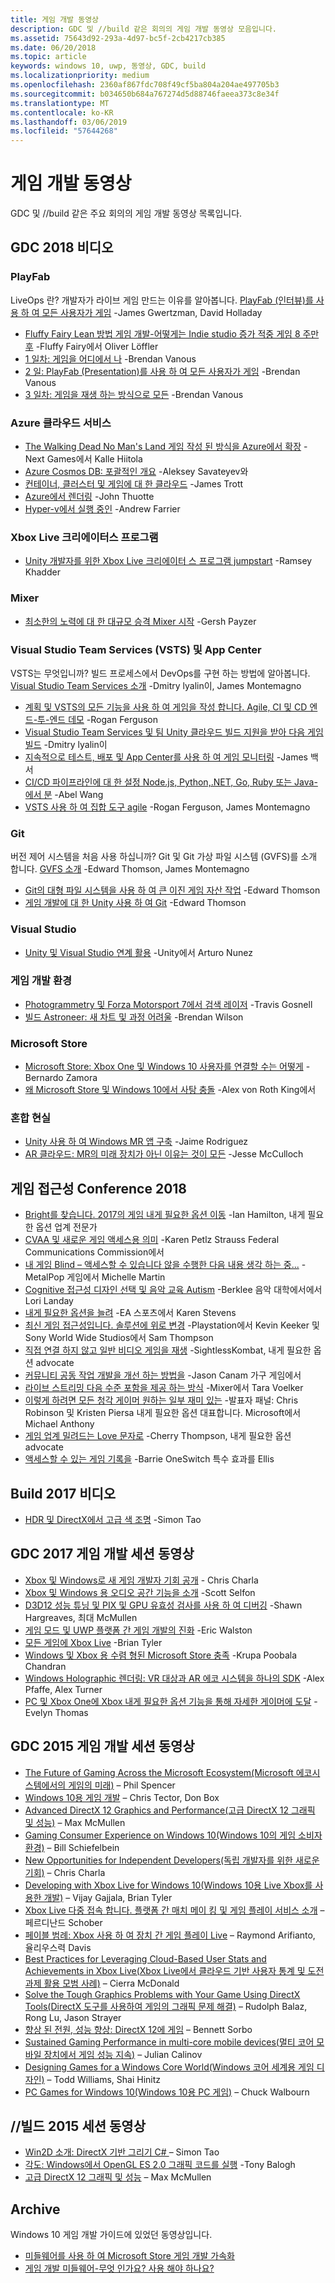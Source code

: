 ```yaml
---
title: 게임 개발 동영상
description: GDC 및 //build 같은 회의의 게임 개발 동영상 모음입니다.
ms.assetid: 75643d92-293a-4d97-bc5f-2cb4217cb385
ms.date: 06/20/2018
ms.topic: article
keywords: windows 10, uwp, 동영상, GDC, build
ms.localizationpriority: medium
ms.openlocfilehash: 2360af867fdc708f49cf5ba804a204ae497705b3
ms.sourcegitcommit: b034650b684a767274d5d88746faeea373c8e34f
ms.translationtype: MT
ms.contentlocale: ko-KR
ms.lasthandoff: 03/06/2019
ms.locfileid: "57644268"
---
```

# <a name="game-development-videos"></a>게임 개발 동영상

GDC 및 //build 같은 주요 회의의 게임 개발 동영상 목록입니다.

## <a name="gdc-2018-videos"></a>GDC 2018 비디오

### <a name="playfab"></a>PlayFab

LiveOps 란? 개발자가 라이브 게임 만드는 이유를 알아봅니다. [PlayFab (인터뷰)를 사용 하 여 모든 사용자가 게임](https://channel9.msdn.com/Shows/Level-Up/Your-Game-For-Everyone-with-PlayFab) -James Gwertzman, David Holladay

* [Fluffy Fairy Lean 방법 게임 개발-어떻게는 Indie studio 증가 적중 게임 8 주만 후](https://channel9.msdn.com/Shows/Level-Up/Fluffy-Fairys-Lean-Approach-to-Game-Development-How-an-Indie-Studio-Grew-a-Hit-Game-After-Only-8-W) -Fluffy Fairy에서 Oliver Löffler
* [1 일차: 게임을 어디에서 나](https://channel9.msdn.com/Shows/Level-Up/Your-game-everywhere-PlayFab) -Brendan Vanous
* [2 일: PlayFab (Presentation)를 사용 하 여 모든 사용자가 게임](https://channel9.msdn.com/Shows/Level-Up/Your-Game-For-Everyone-With-PlayFab-Theater-Presentation) -Brendan Vanous
* [3 일차: 게임을 재생 하는 방식으로 모든](https://channel9.msdn.com/Shows/Level-Up/Your-game-every-way-its-played-PlayFab-Theater-Presentation) -Brendan Vanous

### <a name="azure-cloud-services"></a>Azure 클라우드 서비스

* [The Walking Dead No Man's Land 게임 작성 된 방식을 Azure에서 확장](https://channel9.msdn.com/Shows/Level-Up/How-The-Walking-Dead-No-Mans-Land-was-built-to-scale-on-Azure-Theater-Presentation) -Next Games에서 Kalle Hiitola
* [Azure Cosmos DB: 포괄적인 개요](https://channel9.msdn.com/Shows/Level-Up/Azure-Cosmos-DB-Comprehensive-Overview) -Aleksey Savateyev와
* [컨테이너, 클러스터 및 게임에 대 한 클라우드](https://channel9.msdn.com/Shows/Level-Up/Containers-Clusters-and-the-Cloud-for-Gaming-Theater-Presentation-1) -James Trott
* [Azure에서 렌더링](https://channel9.msdn.com/Shows/Level-Up/Rendering-in-Azure-Theater-Presentation) -John Thuotte
* [Hyper-v에서 실행 중인](https://channel9.msdn.com/Shows/Level-Up/Running-on-a-Hypervisor-Theater-Presentation) -Andrew Farrier

### <a name="xbox-live-creators-program"></a>Xbox Live 크리에이터스 프로그램

* [Unity 개발자를 위한 Xbox Live 크리에이터 스 프로그램 jumpstart](https://channel9.msdn.com/Shows/Level-Up/Xbox-Live-Creators-Program-Jumpstart-for-Unity-Developers) -Ramsey Khadder

### <a name="mixer"></a>Mixer

* [최소한의 노력에 대 한 대규모 승격 Mixer 시작](https://channel9.msdn.com/Shows/Level-Up/Get-massive-promotion-for-minimal-effort-with-Mixer-Theater-presentation) -Gersh Payzer

### <a name="visual-studio-team-services-vsts-and-app-center"></a>Visual Studio Team Services (VSTS) 및 App Center

VSTS는 무엇입니까? 빌드 프로세스에서 DevOps를 구현 하는 방법에 알아봅니다. [Visual Studio Team Services 소개](https://channel9.msdn.com/Shows/Level-Up/Introduction-to-Visual-Studio-Team-Services) -Dmitry lyalin이, James Montemagno

* [계획 및 VSTS의 모든 기능을 사용 하 여 게임을 작성 합니다. Agile, CI 및 CD 엔드-투-엔드 데모](https://channel9.msdn.com/Shows/Level-Up/Planning-and-building-games-using-the-full-power-of-VSTS-Agile-CI--CD-end-to-end-demo) -Rogan Ferguson
* [Visual Studio Team Services 및 팀 Unity 클라우드 빌드 지원을 받아 다음 게임 빌드](https://channel9.msdn.com/Shows/Level-Up/Build-your-next-game-powered-by-Visual-Studio-Team-Services-and-Unity-Teams-cloud-build-Theater) -Dmitry lyalin이
* [지속적으로 테스트, 배포 및 App Center를 사용 하 여 게임 모니터링](https://channel9.msdn.com/Shows/Level-Up/Continuously-Test-distribute-and-monitor-your-game-with-App-Center-Theater-Presentation) -James 백서
* [CI/CD 파이프라인에 대 한 설정 Node.js, Python,.NET, Go, Ruby 또는 Java-에서 분](https://channel9.msdn.com/Shows/Level-Up/Setup-your-CICD-pipeline-for-Nodejs-Python-NET-Go-Ruby-or-Java-in-Minutes) -Abel Wang
* [VSTS 사용 하 여 집합 도구 agile](https://channel9.msdn.com/Shows/Level-Up/Agile-tooling-set-with-VSTS) -Rogan Ferguson, James Montemagno

### <a name="git"></a>Git

버전 제어 시스템을 처음 사용 하십니까? Git 및 Git 가상 파일 시스템 (GVFS)를 소개 합니다. [GVFS 소개](https://channel9.msdn.com/Shows/Level-Up/Introduction-to-GVFS) -Edward Thomson, James Montemagno

* [Git의 대형 파일 시스템을 사용 하 여 큰 이진 게임 자산 작업](https://channel9.msdn.com/Shows/Level-Up/Working-with-large-binary-game-assets-using-Git-Large-File-system) -Edward Thomson
* [게임 개발에 대 한 Unity 사용 하 여 Git](https://channel9.msdn.com/Shows/Level-Up/Git-with-Unity-for-Game-Development) -Edward Thomson

### <a name="visual-studio"></a>Visual Studio

* [Unity 및 Visual Studio 연계 활용](https://channel9.msdn.com/Shows/Level-Up/Unity-and-Visual-Studio-better-together) -Unity에서 Arturo Nunez

### <a name="game-development-experiences"></a>게임 개발 환경

* [Photogrammetry 및 Forza Motorsport 7에서 검색 레이저](https://channel9.msdn.com/Shows/Level-Up/Photogrammetry-and-Laser-Scanning-in-Forza-Motorsport-7-Theater-Presentation-1) -Travis Gosnell
* [빌드 Astroneer: 새 차트 및 과정 어려울](https://channel9.msdn.com/Shows/Level-Up/Building-Astroneer-Charting-new-and-challenging-courses) -Brendan Wilson

### <a name="microsoft-store"></a>Microsoft Store

* [Microsoft Store: Xbox One 및 Windows 10 사용자를 연결할 수는 어떻게](https://channel9.msdn.com/Shows/Level-Up/Microsoft-Store-How-You-Can-Reach-Xbox-One-and-Windows-10-users) -Bernardo Zamora
* [왜 Microsoft Store 및 Windows 10에서 사탕 충돌](https://channel9.msdn.com/Shows/Level-Up/Why-Candy-Crush-on-Windows-10-and-in-Microsoft-Store) -Alex von Roth King에서

### <a name="mixed-reality"></a>혼합 현실

* [Unity 사용 하 여 Windows MR 앱 구축](https://channel9.msdn.com/Shows/Level-Up/Building-Windows-MR-Apps-with-Unity) -Jaime Rodriguez
* [AR 클라우드: MR의 미래 장치가 아닌 이유는 것이 모든](https://channel9.msdn.com/Shows/Level-Up/The-AR-Cloud-Why-the-future-of-MR-is-not-a-device-itsall-of-them) -Jesse McCulloch

## <a name="game-accessibility-conference-2018"></a>게임 접근성 Conference 2018

* [Bright를 찾습니다. 2017의 게임 내게 필요한 옵션 이동](https://channel9.msdn.com/Shows/Level-Up/GAConf-2018-Looking-Bright-2017s-Game-Accessibility-Advances) -Ian Hamilton, 내게 필요한 옵션 업계 전문가
* [CVAA 및 새로운 게임 액세스용 의미](https://channel9.msdn.com/Shows/Level-Up/GAConf-2018-The-CVAA-and-What-it-Means-for-Gaming-Access) -Karen Petlz Strauss Federal Communications Commission에서
* [내 게임 Blind – 액세스할 수 있습니다 않을 수행한 다음 내용 생각 하는 중...](https://channel9.msdn.com/Shows/Level-Up/GAConf-2018-I-Made-My-Game-Blind-Accessible--You-Wont-Believe-What-Happened-Next) -MetalPop 게임에서 Michelle Martin
* [Cognitive 접근성 디자인 선택 및 음악 교육 Autism](https://channel9.msdn.com/Shows/Level-Up/GAConf-2018-Cognitive-Accessibility-Design-Choices-and-Music-Education-for-Autism) -Berklee 음악 대학에서에서 Lori Landay
* [내게 필요한 옵션을 늘려](https://channel9.msdn.com/Shows/Level-Up/GAConf-2018-Ramping-Up-Accessibility) -EA 스포츠에서 Karen Stevens
* [최신 게임 접근성입니다. 솔루션에 위로 변경](https://channel9.msdn.com/Shows/Level-Up/GAConf-2018-Modern-Game-Accessibility-Changing-Sympathy-to-Solution) -Playstation에서 Kevin Keeker 및 Sony World Wide Studios에서 Sam Thompson
* [직접 연결 하지 않고 일반 비디오 게임을 재생](https://channel9.msdn.com/Shows/Level-Up/GAConf-2018-Playing-Mainstream-Video-Games-Without-Sight) -SightlessKombat, 내게 필요한 옵션 advocate
* [커뮤니티 공동 작업 개발을 개선 하는 방법을](https://channel9.msdn.com/Shows/Level-Up/GAConf-2018-How-Community-Collaboration-Improves-Development) -Jason Canam 가구 게임에서
* [라이브 스트리밍 다음 수준 포함을 제공 하는 방식](https://channel9.msdn.com/Shows/Level-Up/GAConf-2018-Beyond-Gaming-How-Live-Streaming-Brings-Next-Level-Inclusion) -Mixer에서 Tara Voelker
* [이렇게 하려면 모든 청각 게이머 원하는 일부 재미 있는](https://channel9.msdn.com/Shows/Level-Up/GAConf-2018-All-Deaf-Gamers-Wanna-Do-is-Have-Some-Fun) -발표자 패널: Chris Robinson 및 Kristen Piersa 내게 필요한 옵션 대표합니다. Microsoft에서 Michael Anthony
* [게임 업계 밀려드는 Love 문자로](https://channel9.msdn.com/Shows/Level-Up/GAConf-2018-A-Fraught-Love-Letter-to-the-Games-Industry) -Cherry Thompson, 내게 필요한 옵션 advocate
* [액세스할 수 있는 게임 기록을](https://channel9.msdn.com/Shows/Level-Up/GAConf-2018-Accessible-Gaming-History) -Barrie OneSwitch 특수 효과를 Ellis

## <a name="build-2017-videos"></a>Build 2017 비디오

* [HDR 및 DirectX에서 고급 색 조명](https://channel9.msdn.com/Events/Build/2017/P4061) -Simon Tao

## <a name="gdc-2017-game-dev-session-videos"></a>GDC 2017 게임 개발 세션 동영상

* [Xbox 및 Windows로 새 게임 개발자 기회 공개](https://channel9.msdn.com/Events/GDC/GDC-2017/GDC2017-001) - Chris Charla
* [Xbox 및 Windows 용 오디오 공간 기능을 소개](https://channel9.msdn.com/Events/GDC/GDC-2017/GDC2017-002) -Scott Selfon
* [D3D12 성능 튜닝 및 PIX 및 GPU 유효성 검사를 사용 하 여 디버깅](https://channel9.msdn.com/Events/GDC/GDC-2017/GDC2017-003) -Shawn Hargreaves, 최대 McMullen
* [게임 모드 및 UWP 플랫폼 간 게임 개발의 진화](https://channel9.msdn.com/Events/GDC/GDC-2017/GDC2017-004) -Eric Walston
* [모든 게임에 Xbox Live](https://channel9.msdn.com/Events/GDC/GDC-2017/GDC2017-005) -Brian Tyler
* [Windows 및 Xbox 용 수렴 형된 Microsoft Store 충족](https://channel9.msdn.com/Events/GDC/GDC-2017/GDC2017-006) -Krupa Poobala Chandran
* [Windows Holographic 렌더링: VR 대상과 AR 에코 시스템을 하나의 SDK](https://channel9.msdn.com/Events/GDC/GDC-2017/GDC2017-008) -Alex Pfaffe, Alex Turner
* [PC 및 Xbox One에 Xbox 내게 필요한 옵션 기능을 통해 자세한 게이머에 도달](https://channel9.msdn.com/Events/GDC/GDC-2017/GDC2017-009) -Evelyn Thomas

## <a name="gdc-2015-game-dev-session-videos"></a>GDC 2015 게임 개발 세션 동영상

-   [The Future of Gaming Across the Microsoft Ecosystem(Microsoft 에코시스템에서의 게임의 미래)](https://channel9.msdn.com/Events/GDC/GDC-2015/The-Future-of-Gaming-Across-the-Microsoft-Ecosystem) – Phil Spencer
-   [Windows 10용 게임 개발](https://channel9.msdn.com/Events/GDC/GDC-2015/Developing-Games-for-Windows-10) – Chris Tector, Don Box
-   [Advanced DirectX 12 Graphics and Performance(고급 DirectX 12 그래픽 및 성능)](https://channel9.msdn.com/Events/GDC/GDC-2015/Advanced-DirectX12-Graphics-and-Performance) – Max McMullen
-   [Gaming Consumer Experience on Windows 10(Windows 10의 게임 소비자 환경)](https://channel9.msdn.com/Events/GDC/GDC-2015/Gaming-Consumer-Experience-on-Windows-10) – Bill Schiefelbein
-   [New Opportunities for Independent Developers(독립 개발자를 위한 새로운 기회)](https://channel9.msdn.com/Events/GDC/GDC-2015/New-Opportunities-for-Independent-Developers) – Chris Charla
-   [Developing with Xbox Live for Windows 10(Windows 10용 Live Xbox를 사용한 개발)](https://channel9.msdn.com/Events/GDC/GDC-2015/Developing-with-Xbox-Live-for-Windows-10) – Vijay Gajjala, Brian Tyler
-   [Xbox Live 다중 접속 합니다. 플랫폼 간 매치 메이 킹 및 게임 플레이 서비스 소개](https://channel9.msdn.com/Events/GDC/GDC-2015/Xbox-Live-Multiplayer-Introducing-services-for-cross-platform-matchmaking-and-gameplay) – 페르디난드 Schober
-   [페이블 범례: Xbox 사용 하 여 장치 간 게임 플레이 Live](https://channel9.msdn.com/Events/GDC/GDC-2015/Fable-Legends-Cross-device-Gameplay-with-Xbox-Live) – Raymond Arifianto, 율리우스력 Davis
-   [Best Practices for Leveraging Cloud-Based User Stats and Achievements in Xbox Live(Xbox Live에서 클라우드 기반 사용자 통계 및 도전 과제 활용 모범 사례)](https://channel9.msdn.com/Events/GDC/GDC-2015/Best-Practices-for-Leveraging-Cloud-Based-User-Stats-and-Achievements-in-Xbox-Live) – Cierra McDonald
-   [Solve the Tough Graphics Problems with Your Game Using DirectX Tools(DirectX 도구를 사용하여 게임의 그래픽 문제 해결)](https://channel9.msdn.com/Events/GDC/GDC-2015/Solve-the-Tough-Graphics-Problems-with-your-Game-Using-DirectX-Tools) – Rudolph Balaz, Rong Lu, Jason Strayer
-   [향상 된 전원, 성능 향상: DirectX 12에 게임](https://channel9.msdn.com/Events/GDC/GDC-2015/Better-Power-Better-Performance-Your-Game-on-DirectX12) – Bennett Sorbo
-   [Sustained Gaming Performance in multi-core mobile devices(멀티 코어 모바일 장치에서 게임 성능 지속)](https://channel9.msdn.com/Events/GDC/GDC-2015/Sustained-gaming-performance-in-multi-core-mobile-devices) – Julian Calinov
-   [Designing Games for a Windows Core World(Windows 코어 세계용 게임 디자인)](https://channel9.msdn.com/Events/GDC/GDC-2015/Designing-Games-for-a-Windows-Core-World) – Todd Williams, Shai Hinitz
-   [PC Games for Windows 10(Windows 10용 PC 게임)](https://channel9.msdn.com/Events/GDC/GDC-2015/PC-Games-for-Windows-10) – Chuck Walbourn

## <a name="build-2015-session-videos"></a>//빌드 2015 세션 동영상

-   [Win2D 소개: DirectX 기반 그리기 C# ](https://channel9.msdn.com/Events/Build/2015/2-631) – Simon Tao
-   [각도: Windows에서 OpenGL ES 2.0 그래픽 코드를 실행](https://channel9.msdn.com/Events/Build/2015/3-686) -Tony Balogh
-   [고급 DirectX 12 그래픽 및 성능](https://channel9.msdn.com/Events/Build/2015/3-673) – Max McMullen
 

## <a name="archive"></a>Archive

Windows 10 게임 개발 가이드에 있었던 동영상입니다.

- [미들웨어를 사용 하 여 Microsoft Store 게임 개발 가속화](https://channel9.msdn.com/Events/Build/2013/3-187)
- [게임 개발 미들웨어-무엇 인가요? 사용 해야 하나요?](https://channel9.msdn.com/Series/Windows-Store-Developer-Solutions/Game-Development-Middleware-What-is-it-Do-I-need-it-)
